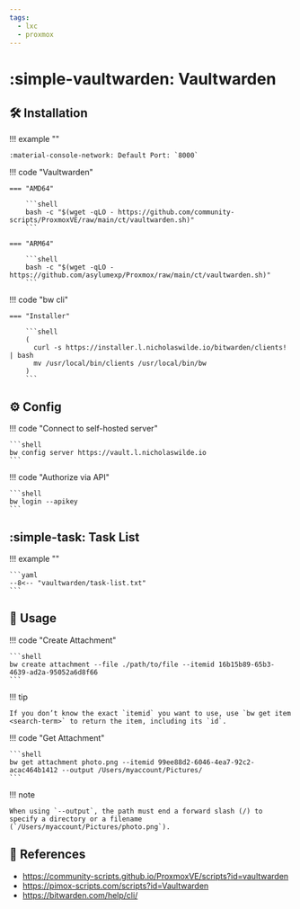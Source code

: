 ```yaml
---
tags:
  - lxc
  - proxmox
---
```

# :simple-vaultwarden: Vaultwarden

## :hammer_and_wrench: Installation

!!! example ""

    :material-console-network: Default Port: `8000`

!!! code "Vaultwarden"

    === "AMD64"

        ```shell
        bash -c "$(wget -qLO - https://github.com/community-scripts/ProxmoxVE/raw/main/ct/vaultwarden.sh)"
        ```

    === "ARM64"

        ```shell
        bash -c "$(wget -qLO - https://github.com/asylumexp/Proxmox/raw/main/ct/vaultwarden.sh)"
        ```

!!! code "bw cli"

    === "Installer"
    
        ```shell
        (
          curl -s https://installer.l.nicholaswilde.io/bitwarden/clients! | bash
          mv /usr/local/bin/clients /usr/local/bin/bw
        )
        ```

## :gear: Config

!!! code "Connect to self-hosted server"

    ```shell
    bw config server https://vault.l.nicholaswilde.io
    ```

!!! code "Authorize via API"

    ```shell
    bw login --apikey
    ```

## :simple-task: Task List

!!! example ""

    ```yaml
    --8<-- "vaultwarden/task-list.txt"
    ```

## :pencil: Usage

!!! code "Create Attachment"

    ```shell
    bw create attachment --file ./path/to/file --itemid 16b15b89-65b3-4639-ad2a-95052a6d8f66
    ```

!!! tip

    If you don’t know the exact `itemid` you want to use, use `bw get item <search-term>` to return the item, including its `id`.

!!! code "Get Attachment"

    ```shell
    bw get attachment photo.png --itemid 99ee88d2-6046-4ea7-92c2-acac464b1412 --output /Users/myaccount/Pictures/
    ```

!!! note

    When using `--output`, the path must end a forward slash (/) to specify a directory or a filename (`/Users/myaccount/Pictures/photo.png`).

## :link: References

- <https://community-scripts.github.io/ProxmoxVE/scripts?id=vaultwarden>
- <https://pimox-scripts.com/scripts?id=Vaultwarden>
- <https://bitwarden.com/help/cli/>
